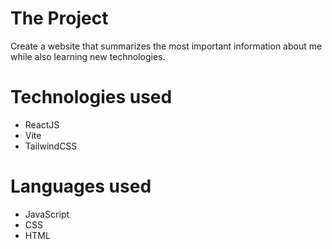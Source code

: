 # The Project
Create a website that summarizes the most important information about me while also learning new technologies.
# Technologies used
- ReactJS
- Vite
- TailwindCSS
# Languages used
- JavaScript
- CSS
- HTML
